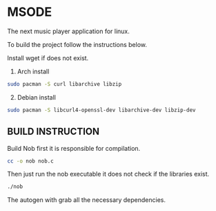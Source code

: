 # MSODE 
The next music player application for linux.

To build the project follow the instructions below.

Install wget if does not exist.

1. Arch install
```bash
sudo pacman -S curl libarchive libzip
```

2. Debian install
```bash
sudo pacman -S libcurl4-openssl-dev libarchive-dev libzip-dev
```

## BUILD INSTRUCTION
Build Nob first it is responsible for compilation.
```bash
cc -o nob nob.c
```
Then just run the nob executable it does not check if the libraries exist.

```bash
./nob
```
The autogen with grab all the necessary dependencies.
